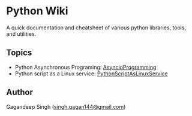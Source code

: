# Python Wiki
A quick documentation and cheatsheet of various python libraries, tools, and utilities.

## Topics
-  Python Asynchronous Programing: [AsyncioProgramming](AsyncioProgramming/README.md)
-  Python script as a Linux service: [PythonScriptAsLinuxService](PythonScriptAsLinuxService/README.md)

## Author
Gagandeep Singh (singh.gagan144@gmail.com)